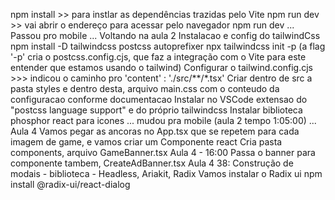 npm install >> para instlar as dependências trazidas pelo Vite
npm run dev >> vai abrir o endereço para acessar pelo navegador
npm run dev
...
Passou pro mobile
...
Voltando na aula 2
Instalacao e config do tailwindCss
npm install -D tailwindcss postcss autoprefixer
npx tailwindcss init -p (a flag '-p' cria o postcss.config.cjs, que faz a integração com o Vite para este entender que estamos usando o tailwind)
Configurar o tailwind.config.cjs >>> indicou o caminho pro 'content' : './src/**/*.tsx'
Criar dentro de src a pasta styles e dentro desta, arquivo main.css com o conteudo da configuracao conforme documentacao
Instalar no VSCode extensao do "postcss language support" e do próprio tailwindcss
Instalar biblioteca phosphor react para icones
...
mudou pra mobile (aula 2 tempo 1:05:00)
...
Aula 4
Vamos pegar as ancoras no App.tsx que se repetem para cada imagem de game, e vamos criar um Componente react
Cria pasta components, arquivo GameBanner.tsx
Aula 4 - 16:00
Passa o banner para componente tambem, CreateAdBanner.tsx
Aula 4 38:
Construção de modais - biblioteca - Headless, Ariakit, Radix
Vamos instalar o Radix ui
npm install @radix-ui/react-dialog